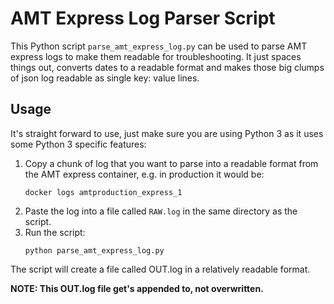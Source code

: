 # AMT Express Log Parser Script
This Python script `parse_amt_express_log.py` can be used to parse AMT express logs to make them readable for troubleshooting. It just spaces things out, converts dates to a readable format and makes those big clumps of json log readable as single key: value lines.

## Usage
It's straight forward to use, just make sure you are using Python 3 as it uses some Python 3 specific features:

1. Copy a chunk of log that you want to parse into a readable format from the AMT express container, e.g. in production it would be:
    ```
    docker logs amtproduction_express_1
    ```
2. Paste the log into a file called `RAW.log` in the same directory as the script.
3. Run the script:
    ```
    python parse_amt_express_log.py
    ```
The script will create a file called OUT.log in a relatively readable format.

**NOTE: This OUT.log file get's appended to, not overwritten.**